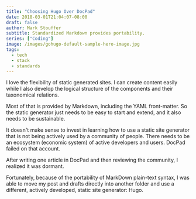 ```yaml
---
title: "Choosing Hugo Over DocPad"
date: 2018-03-01T21:04:07-08:00
draft: false
author: Mark Stouffer
subtitle: Standardized Markdown provides portability.
series: ["Coding"]
image: /images/gohugo-default-sample-hero-image.jpg
tags:
  - tech
  - stack
  - standards
---
```


I love the flexibility of static generated sites. I can create content easily while I also develop the logical structure of the components and their taxonomical relations.

Most of that is provided by Markdown, including the YAML front-matter. So the static generator just needs to be easy to start and extend, and it also needs to be sustainable.

It doesn't make sense to invest in learning how to use a static site generator that is not being actively used by a community of people. There needs to be an ecosystem (economic system) of active developers and users. DocPad failed on that account.

After writing one article in DocPad and then reviewing the community, I realized it was dormant.

Fortunately, because of the portability of MarkDown plain-text syntax, I was able to move my post and drafts directly into another folder and use a different, actively developed, static site generator: Hugo.
